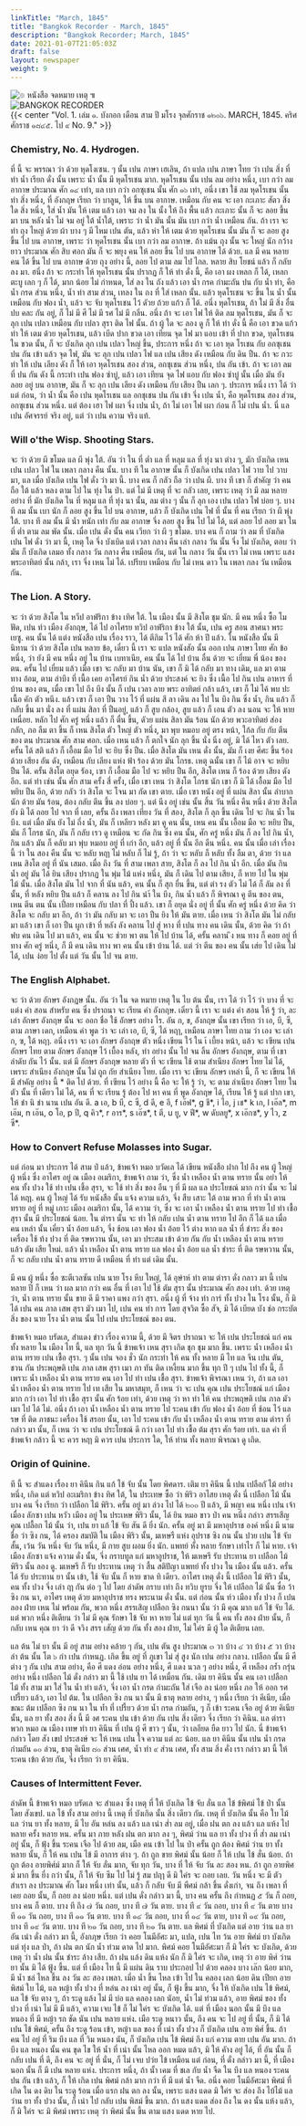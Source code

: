 ```yaml
---
linkTitle: "March, 1845"
title: "Bangkok Recorder - March, 1845"
description: "Bangkok Recorder; March, 1845"
date: 2021-01-07T21:05:03Z
draft: false
layout: newspaper
weight: 9
---
```

![๏ หนังสือ จดหมาย เหตุ ๚](/publications/bangkok_recorder_1844_1845/logo_nangsujodmaayhet.png)
<br>
![BANGKOK RECORDER](/publications/bangkok_recorder_1844_1845/logo_bangkokrecorder.png)
<br>
{{< center "Vol. 1. เล่ม ๑.    บังกอก เดือน สาม ปี มโรง จุลศักราช ๑๒๐๖.    MARCH, 1845.    คริศศักราช ๑๘๔๕.    ไป ๙ No. 9." >}}
### Chemistry, No. 4. Hydrogen.
ที่ นี้ จะ พรรณา ว่า ด้วย หุดโงเซน. ๆ นั้น เปน ภาษา เฮเลิน, ถ้า แปล เปน ภาษา ไทย ว่า เปน สิ่ง ที่ ทํา น้ำ     เรียก ดั่ง นั้น เพราะ น้ำ นั้น มี หุดโรเชน มาก. หุดโรเชน นั้น เปน ลม อย่าง หนึ่ง, เบา กว่า ลม อากาษ ประมาณ ศัก ๑๔ เท่า, แล เบา กว่า อกซุเชน นั้น ศัก ๑๖ เท่า, อนึ่ง เขา ใช้ ลม หุดโรเชน นั้น ทํา สิ่ง หนึ่ง, ที่ อังกฤษ เรียก ว่า บาลูน, ให้ ขึ้น บน อากาษ. เหมือน กับ คน จะ เอา กะเภาะ สัตว สิ่ง ใด สิ่ง หนึ่ง, ใส่ น้ำ มัน ให้ เตม แล้ว เอา จม ลง ใน นั้ง ให้ ถึง พื้น แล้ว กะเภาะ นั้น ก็ จะ ลอย ขึ้น มา บน หลัง น้ำ ไม่ จม อยู่ ใต้ น้ำใต้, เพราะ ว่า น้ำ มัน นั้น มัน เบา กว่า น้ำ เหมือน กัน. ถ้า เรา จะ ทํา ถุง ไหญ่ ด้วย ผ้า บาง ๆ มี ไหม เปน ตัน, แล้ว หํา ให้ เตม ด้วย หุดโรเชน นั้น มัน ก็ จะ ลอย สูง ขึ้น ไป บน อากาษ, เพราะ ว่า หุดโรเชน นั้น เบา กว่า ลม อากาษ. ถ้า แม้น ถุง นั้น จะ ใหญ่ นัก กว้าง ยาว ประมาณ ศัก สิบ ศอก มัน ก็ จะ พยุง คน ให้ ลอย ขึ้น ไป บน อากาษ ได้ ด้วย. แล มี คน หลาย คน ได้ ขึ้น ไป บน อากาษ ด้วย ถุง อย่าง นี้,    ลอย ไป ตาม ลม ไป ไกล. หลาย สิบ โยชน์ แล้ว ก็ กลับ ลง มา. ฮนึ่ง ถ้า จะ กระทำ ไห้ หุดโรเชน นั้น ปรากฏ ก็ ให้ ทำ ดั่ง นี้, คือ เอา ผง เหลก ก็ ได้, เหลก ตะบู เลก ๆ ก็ ได้, มาก น้อย ไม่ กำหนด, ใส่ ลง ใน ถัง แล้ว เอา น้ำ กรค กำมะถัน ปน กับ น้ำ ท่า, คือ น้ำ กรด ส่วน หนึ่ง, น้ำ ท่า สาม ส่วน, เทลง ใน ถง ที่ ใส่ เหลก นั้น. แล้ว หุดโรเชน จะ ขึ้น ใน น้ำ นั้น เหมือน กับ ฟอง น้ำ, แล้ว จะ จับ หุดโรเชน ไว้ ดัวย ถ้วย แก้ว ก็ ได้. อนึ่ง หุดโรเชน, ถ้า ใม่ มี สิ่ง อื่น ปบ คละ กัน อยู่, ก็ ไม่ มี ศี ไม่ มี รศ ไม่ มี กลิ่น. อนึ่ง ถ้า จะ เอา ไฟ ให้ ติด ลม หุดโรเชน, มัน ก็ จะ ลุก เปน เปลว เหมือน กับ เปลว สุรา ติด ไฟ นั้น. ถ้า ผู้ ใด จะ ลอง ดู ก็ ให้ ทำ ดั่ง นี้ คือ เอา ขวด แก้ว ทำ ให้ เตม ด้วย หุดโรเชน, แล้ว เบีด ปาก ขวด เอา เทียน จุด ไฟ มา แอบ เข้า ที่ ปาก ขวด,    ทุดโรเชน ใน ขวด นั้น, ก็ จะ บังเกิด ลุก เปน เปลว ใหญ่ ขึ้น, ประการ หนึ่ง ถ้า จะ เอา หุด โรเชน กับ อกซุเชน ปน กัน เข้า แล้ว จุด ไฟ, มัน จะ ลุก เปน เปลว ไฟ แล เปน เสียง ดัง เหมือน กับ ดิน ปืน. ถ้า จะ กวะทำ ให้ เปน เลียง ดัง ก็ ให้ เอา หุดโรเชน สอง ส่วน, อกซุเชน ส่วน หนึ่ง, ปน กัน เข้า. ถ้า จะ เอา ลม ที่ ปน กัน ดัง นี้ กระทำ เปน ฟอง ซ่าบู่, แล้ว เอา เทียน จุด ไฟ แอบ กับ ฟอง ซ่าบู่ นั้น เมื่อ มัน ยัง ลอย อยู่ บน อากาษ, มัน ก็ จะ ลุก เปน เลียง ดัง เหมือน กับ เสียง ปืน เลก ๆ. ประการ หนึ่ง เรา ได้ ว่า แต่ ก่อน, ว่า น้ำ นั้น คือ เปน หุดโรเชน แล อกชุเชน ปน กัน เข้า จึ่ง เปน น้ำ, คือ หุดโรเชน สอง ส่วน, อกซุเชน ส่วน หนึ่ง. แต่ ต้อง เฮา ไฟ เผา จึ่ง เปน น้ำ, ถ้า ไม่ เอา ไฟ เผา ก่อน ก็ ไม่ เปน น้ำ. นี่ แล เปน อัศจรรย์ จริง อยู่, แต่ ว่า เปน ความ จริง แท้. 

### Will o'the Wisp. Shooting Stars.
จะ ว่า ด้วย ผี ขโมด แล ผี พุ่ง ใต้.    อัน ว่า ใน ที่ ต่ำ แล ที่ หลุม แล ที่ ทุ่ง นา ต่าง ๆ, มัก บังเกิด เหน เปน เปลว ไฟ ใน เพลา กลาง คืน นั้น.     บาง ที ใน อากาษ นั้น ก็ บังเกิด เปน เปลว ไฟ วาบ ไป วาบ มา, แล เมื่อ บังเกิด เปน ไฟ ดั่ง ว่า มา นี้. บาง คน ก็ กลัว ถือ ว่า เปน ผี.    บาง ที เขา ก็ สำคัญ ว่า คน ถือ ใต้ แล้ว หลง ตาม ไป ใน ทุ่ง ใน ป่า. แต่ ไม่ มี เหตุ ที่ จะ กลัว เลย, เพราะ เหตุ ว่า มี ลม หลาย อย่าง ที่ มัก บังเกิด ใน ที่ หลุม แล ที่ ทุ่ง นา นั้น,    ลม ต่าง ๆ นั้น ก็ ลุก เอง เปน เปลว ไฟ บ่อย ๆ.     บาง ที ลม นั้น เบา นัก ก็ ลอย สูง ขึ้น ไป บน อากาษ, แล้ว ก็ บังเกิด เปน ไฟ ที่ นั้น ที่ คน เรียก ว่า ผี พุ่ง ใต้. บาง ที ลม นั้น มี น้ำ หนัก เท่า กับ ลม อากาษ จึ่ง ลอย สูง ขึ้น ไป ไม่ ได้, แต่ ลอย ไป ลอย มา ใน ที่ ต่ำ ตาม ลม พัด นั้น. เมื่อ เปน ดั่ง นั้น คน เวียก ว่า ผี ๆ ขโมด. บาง คน ก็ ถาม ว่า ลม ที่ บังเกิด เปน ไฟ ดั่ง ว่า มา นี้, เหตุ ใด จึ่ง บังเบิด แต่ เวลา กลาง คืน เล่า กลาง วัน นั้น จึ่ง ไม่ บังเกิด, ตอบ ว่า มัน ก็ บังเกิด เลมอ ทั้ง กลาง วัน กลาง ศืน เหมือน กัน, แต่ ใน กลาง วัน นั้น เรา ไม่ เหน เพราะ แสง พระอาทิตย์ นั้น กล้า, เรา จึ่ง เหน ไม่ ได้.     เปรียบ เหมือน กับ ไม่ เหน ดาว ใน เพลา กลง วัน เหมือน กัน. 

### The Lion. A Story.
จะ ว่า ด้วย สิงโต ใน หวีป อาฟ่ริกา ข้าง เทิศ ใต้. ใน เมือง นั้น มี สิงโต ชุม นัก.     มี คน หนึ่ง ซื้อ โมฟัด,    เปน ท์ว เมือง อังกฤษ, ได้ ไป อาไศรย ทวิป อาฟ่ริกา ข้าง ใต้ นั้น, เปน ครู สอน สาศนา พระ เยซู. คน นั้น ได้ แต่ง หนังสือ เปน เรื่อง ราว, ได้ ตีภิม ไว้ ได้ ศัก ห้า ปี แล้ว.     ใน หนังสือ นั้น มี นิทาน ว่า ด้วย สิงโต เปน หลาย ข้อ, เดี๋ยว นี้ เรา จะ แปล หนังสัอ นั้น ออก เปน ภาษา ไทย ศัก ข้อ หนึ่ง, ว่า ยัง มี คน หนึ่ง อยู่ ใน บ้าน เบทาเนีย, คน นั้น ได้ ไป บ้าน อื่น ด้วย จะ เยี่ยม พี่ น้อง ของ ตน. ครั้น ไป เยี่ยม แล้ว เมื่อ เขา จะ กลับ มา บ้าน นัน, เขา ก็ มิ ได้ กลับ มา ทาง เดิม, แล มา ตาม ทาง อ้อม, ตาม ลำบึง ที่ เนื้อ เคย อาไศรย์ กิน น้ำ ด้วย ประสงค์ จะ ยิง ซึ่ง เนื้อ ไป กิน เปน อาหาร ที่ บ้าน ของ ตน, เมื่อ เขา ไป ถึง บึง นั้น ก็ เปน เวลา ลาย พระ อาทิตย์ กล้า แล้ว, เขา ก็ ไม่ ไค้ พบ ปะเนื้อ คัก ตัว หนึง. แล้ว เฃา ก็ เอา ปืน วาง ไว้ ที่ แผ่น สี ลา เดิน ลง ไป ใน บึง กิน ซึ่ง น้ำ, กิน แล้ว ก็ กลับ ขึ้น มา นั่ง ลง ที่ แผ่น สิลา ที่ ปืนอยู่, แล้ว ก็ สูบ กล้อง, สูบ แล้ว ก็ เอน ตัว ลง นอน จะ ให้ หาย เหนื่อย. หลัก ไป ศัก ครู่ หนึ่ง แล้ว ก็ ตื่น ขึ้น,    ดัวย แผ่น สิลา มัน ร้อน นัก ด้วย พวะอาทิตย์ ส่อง กลัก, ภอ ลืม ตา ขึ้น ก็ เหน สิงโต ตัว ใหญ่ ตัว หนึ่ง, มา พุบ หมอบ อยู่ ตรง หน้า, ใก้ล กับ กับ ตีน ของ ตน ประมาณ ศัก สาม ศอก.     เมื่อ เหน แล้ว ก็ ตกใจ นัก ลุก ขึ้น นั่ง นิ่ง อยู่, มิ ได้ ไหว ตัว เลย.    ครั้น ได้ สติ แล้ว ก็ เอื้อม มือ ไป จะ ยิบ ซึ่ง ปืน. เมื่อ สิงโต มัน เหน ดั่ง นั้น, มัม ก็ เงย ศีศะ ขึ้น ร้อง ด้วย เสียง อัน ดัง, เหมือน กับ เลียง แห่ง ฟ้า ร้อง ด้วย มัน โกรธ.    เหตุ ฉนั้น เขา ก็ ไม้ อาจ จะ หยิบ ปืน ได้. ครั้น สิงโต อยุด รัอง, เฃา ก็ เอื้อม มือ ไป จะ หยิบ ปืน อีก, สิงโต เหน ก็ ร้อง ด้วย เสียง ดัง อีก. แต่ ทำ เช่น นั้น ศัก สาม ครั้ง สี่ ครั้ง, เมื่อ เขา เหน ว่า สิงโต โกรธ นัก เขา ก็ มิ ได้ เอื้อม มือ ไป หยิบ ปืน อีก, ด้วย กลัว ว่า สิงโต จะ โจน มา กัด เขา ตาย.     เมื่อ เฃา หนัง อยู่ ที่ แผ่น สิลา นั้น ลำบาก นัก ด้วย มัน ร้อน, ต้อง กลับ ตีน ขึ้น ลง บ่อย ๆ. แต่ นีง อยู่ เช่น นั้น สิ้น วัน หนึ่ง คืน หนึ่ง ด้วย สิงโต ยัง มิ ได้ ถอย ไป จาก ที่ เลย, ครั้น ถึง เพลา เที่ยง วัน ที่ สอง, สิงโต ก็ ลุก ขึ้น เดิน ไป จะ กิน น้ำ ใน บึง.     แต่ เมื่อ มัน ยัง ไม่ ถี่ง น้ำ, มัน ก็ เหลียว หลัง มา คู คน นั้น, เหน คน นั้น เอื้อม มือ จะ หยิบ ปืน, มัน ก็ โกรธ นัก, มัน ก็ กลับ เรว ดู เหมือน จะ กัด กิน ซึ่ง คน นั้น,     ศัก ครู่ หนึ่ง มัน ก็ ลง ไป กิน น้ำ, กิน แล้ว มัน ก็ คลับ มา พุ่บ หมอบ อยู่ ที่ เก่า อีก, แล้ว อยู่ ที่ นั้น อีก ดืน หนึ่ง. คน นั้น เมื่อ เล่า เรื่อง นี้ ว่า ใน สอง คืน นั้น จะ หลับ หฤา ไม่ หลับ ก็ ไม่ รู้, ถ้า ว่า จะ หลับ ก็ หลับ ทั้ง ลืม ตา, ด้วย ว่า แล เหน สิงโต อยู่ ที่ นัน เสมอ.    เมื่อ ถึง วัน ที่ สาม เพลา สาย, สิงโต ก็ ลง ไป กิน น้ำ อีก.     เมื่อ มัน กิน น้ำ อยู่ มัน ได้ ยิน เสียง ปรากฏ ใน พุ่ม ไม้ แห่ง หนึ่ง, มัน ก็ เดิน ไป ตาม เสียง,     ก็ หาย ไป ใน พุ่ม ไม้ นั้น. เมื่อ สิงโต มัน ไป จาก ที่ นัน แล้ว, คน นั้น ก็ สุก ยื่น ขึ้น, แต่ ตำ รง ตัว ไม่ ได้ ก็ ลัม ลง ที่ นั้น, ที่ หลัง หยิบ ปืน แล้ว ก็ คลาน ลง ไป กิน นำ้ ใน บึง, กิน น้ำ แล้ว ก็ พิจรณา คู ตีน ของ ตน, เหน ตีน ตน นั้น เปี่อย เหมือน กับ ปลา ที่ ปี้ง แล้ว. เขา ก็ อยุด นั่ง อยู่ ที่ นั้น ศัก ครู่ หนึ่ง ด้วย คิด ว่า สิงโต จะ กลับ มา อีก, ถ้า ว่า มัน กลับ มา จะ เอา ปืน ยิง ให้ มัน ตาย.     เมื่อ เหน ว่า สิงโต มัน ไม่ กลับ มา แล้ว เขา ก็ เอา ปืน ผูก เข้า ที่ หลัง ลัง คลาน ไป สู่ หาง ที่ เปน ทาง คน เดิน นั้น, ด้วย คิด ว่า ถ้า ฟบ คน เดิน ไป มา แล้ว, คน นั้น จะ ช่วย พา ตน ให้ ไป บ้าน ได้,    ครั้น คลาน ึง หน ทาง ก็ คอย อยู่ ที่ ทาง ศัก ครู่ หนึ่ง, ก็ มี คน เดิน ทาง พา คน นั้น เข้า บ้าน ได้.     แต่ ว่า ตีน ของ คน นั้น เส่ย ไป เดิน ไม่ ได้, เปน ง่อย ไป ตั้ง แต่ วัน นั้น ไป จน ตาย. 

### The English Alphabet.
จะ ว่า ด้วย อักษร อังกฎษ นั้น.     อัน ว่า ใน จด หมาย เหตุ ใน ไบ ต้น นั้น, เรา ได้ ว่า ไว้ ว่า บาง ที่ จะ แต่ง คำ สอน สำหรับ คน ซึ่ง ปราถนา จะ เรียน คำ อังกฤษ. เดิ๋ยว นี้ เรา จะ แต่ง คำ สอน ให้ รู้ ว่า, ละ เล่า อักษร อังกฤษ นั้น จะ ออก ชื่อ ใช้ อักษร อย่าง ไร. อัน ก, ข, อังกฤษ นั้น เขา เรียก ว่า เอ, บี, ซี, ตาม ภาษา เดก, เหมือน คำ พูด ว่า จะ เล่า เอ, บี, ซี, ได้ หฤๅ, เหมือน ภาษา ไทย ถาม ว่า เอง จะ เล่า ก, ฃ, ใด้ หฤๅ. อนึ่ง เรา จะ เอา อักษร อังกฤษ ตัว หนึ่ง เขียน ใว้ ใน เ้ เบี้ยง หน้า, แล้ว จะ เฃียน เปน อักษร ไทย ตาม อักษร อังกฤษ ไว้ เบื้อง หลัง, ทำ อย่าง นั้น ไป จน ลิ้น อักษร อังกฤษ, ตาม ที่ เขา ลำดับ กัน ไว้ นั้น. แต่ มี อักษร อังกฤษ หลาย ตัว ที่ จะ เฃียน ใช้ ตาม สำเนียง อักษร ไทย ไม่ ได้, เพราะ สำเนียง อังกฤษ นั้น ไม่ ถูถ กัย สำเนียง ไทย. เมื่อ เรา จะ เขียน อักษร เหล่า นี้, ก็ จะ เขียน ให้ มี สำคัญ อย่าง นี้ * ติด ไป ด้วย. ที่ เฃียน ไว้ อย่าง นี้ คือ จะ ให้ รู้ ว่า, จะ ตาม ลำเนียง อักษร ไทย ใน ตัว นั้น ที่ เดียว ไม่ ได้, คน ที่ จะ เรียน รู้ ต้อง ไป หา คน ที่ พูด อังกฤษ ได้, เรียน ให้ รู้ แต่ ปาก เขา, ให้ ชำ นิ ชำ นาน เปน อัน ดี. a เอ, b บี, c ซี, d ดี, e อี, f เอ๊ฟ*, g ชี*, i ไอ, j เช* k เก, l เอ๊ล*, m เอ๊ม, n เอ๊น, o โอ, p ปี, q คิว*, r อาร*, s เอ๊ซ*, t ตี, u ยู, v ฟี*, w ดับลยู*, x เอ๊กซ*, y ไว, z ซี*. 

### How to Convert Refuse Molasses into Sugar.
แต่ ก่อน มา ประการ ได้ สาม ป่ แล้ว,    ข้าพเจ้า หมอ บวัดเล ได้ เขียน หนังสือ ฝาก ไป ถึง คน ผู้ ใหญ่ ผู้ หนึ่ง ซึ่ง อาไศร อยู่ ณ เมือง อเมริกา, ข้าพเจ้า ถาม ว่า, ซึ่ง น้ำ เหลือง น้ำ ตาน ทราย นั้น อย่า ให้ คน ทั้ง ปวง ใช้ ทำ เปน เชึ้อ สุรา, จะ ใช้ ทำ สิ่ง ของ อืน ๆ ที่ มี ผล แล ประโยชณ์ มาก กว่า นั้น จะ ไม่ ได้ หฤา. คน ผู้ ใหญ่ ได้ รับ หนังสือ นั้น แจ้ง ความ แล้ว, จึ่ง สืบ เสาะ ใต้ ถาม พวก ที่ ทำ น้ำ ตาน ทราย อยู่ ที่ หมู่ เกาะ เมือง อเมริกา นั้น, ได้ ความ ว่า, ซึ่ง จะ เอา น้ำ เหลือง น้ำ ตาน ทราย ไป ทำ เชื้อ สุรา นั้น มี ประโยชณ์ น้อย. ใน ตำรา นั้น จะ ทำ ให้ กลับ เปน น้ำ ตาน ทราย ไป อีก ก็ ได้ แล เมื่อ คน เหล่า นั้น เคี่ยว น้ำ อ้อย แล้ว, จึ่ง ช้อน เอา ฟอง น้ำ อ้อย ไว้ ต่าง หาก แล น้ำ ที่ ชำระ สิ่ง ของ เครื่อง ใช้ ท้ง ปวง ที่ ติด รษหวาน นั้น, เอา มา ประสม เข้า ด้วย กัน กับ น้ำ เหลีอง น้ำ ตาน หราย แล้ว ตัม เสีย ใหม่. แล้ว น้ำ เหลือง น้ำ ตาน ทราย แล ฟอง น้ำ อ้อย แล น้ำ ชำระ ที่ ติด รษหวาน นั้น, ก็ จะ กลับ เปน น้ำ ตาน ทราย ดี เหมือน ที่ ทำ แต่ เดิม นั้น. 

มี คน ผู้ หนึ่ง ซื่อ ซะตีเวลซัน เปน นาย โรง หีบ ใหญ่, ได้ อุษ่าห์ ทำ ตาม ตำรา ดั่ง กลาว มา นี้ เปน หลาย ปี ก็ เหน ว่า ผล มาก กว่า คน อื่น ที่ เอา ไป ใช้ ตัม สุรา นั้น ประมาณ ศัก สอง เท่า.     ด้วย เหตุ ว่า, น้ำ ตาน ทราย นั้น ขาย ดี มี ราคา แพง กว่า สุรา.     อนึ่ง ผู้ ที่ จ้าง ทำ การ์ ทั้ง ปวง ใน โรง นั้น, ก็ มิ ได้ เปน คน ภาล เสพ สุรา มัว เมา ไป, เปน คน ทำ การ โดย สุจวิต ซื้อ สัจ, มิ ได้ เบียด บัง ช่อ กระบัต สิ่ง ของ นาย โรง น้ำ ตาน นั้น ไป เปน ประโยชณ์ ของ ตน. 

ข้าพเจ้า หมอ บรัดเล, สำแดง ข่าว เรื่อง ความ นี้, ด้วย มี จิตร ปราถนา จะ ให้ เปน ประโยชณ์ แก่ คน ทั้ง หลาย ใน เมือง ไท นี้, แล ทุก วัน นี้ ข้าพเจ้า เหน สุรา เกิด ชุก ชุม มาก ขึ้น. เพราะ น้ำ เหลือง น้ำ ตาน ทราย เปน เชื้อ สุรา. ๆ นั้น เปน จอง ชั่ว นัก กระทำ ให้ คน ทั้ง หลาย มี ไท แล จีน เปน ตัน, ชวน กัน ประพฤษติ เปน ภาล เสพ สุรา เมา ภา ทัน ติด เหงี้ยน มาก ขึ้น ทุก ปี ๆ เปน ไป ทั้ง นี้, ก็ เพราะ น้ำ เหลือง น้ำ ตาน ทราย คน เอา ไป ทำ เปน เชื้อ สุรา. ข้าพเจ้า พิจรณา เหน ว่า, ถ้า แล เอา น้ำ เหลือง น้ำ ตาน ทราย ไป เท เสีย ใน มหาสมุท, ก็ เหน ว่า จะ เปน คุณ เปน ประโยชณ์ แก่ เมือง มาก กว่า เอา ไป ทำ เชื้อ สุรา นั้น ศัก ร้อย เท่า, ด้วย เหตุ ว่า หา ทำ ให้ คน ประพฤษติ เปน ภาล มัว เมา ไป ได้ ไม่. อนึ่ง ถ้า เอา น้ำ เหลือง น้ำ ตาน ทราย ไป ระคน เข้า กับ ฟอง น้ำ อ้อย ที่ ช้อน ไว้ แล รษ ที่ ติด ภาชนะ เครื่อง ใช้ สรอย นั้น, เอา ไป ระคน เข้า กับ น้ำ เหลือง น้ำ ตาน ทราย ตาม ตำรา ที่ กล่าว มา นั้น, ก็ เหน ว่า จะ เปน ประโยชณ์ ดี กว่า เอา ไป ทำ เชื้อ ต้ม สุรา ศัก ร้อย เท่า. แล คำ ที่ ข้าพเจ้า กล้าว นี้ จะ ควร หฤา มิ ควร เปน ประการ ใด, ให้ ท่าน ทั้ง หลาย พิจรณา ดู เถิด. 

### Origin of Quinine.
ที นี้ จะ สำแดง เรื่อง ยา คินีน กิน แก้ ไข้    จับ นั้น โดย พิศดาร. เติม ยา คินีน นี้ เปน เปลือกั ไม้ อย่าง หนึ่ง, เกิด แต่ หวิป อะเมริกา ข้าง ทิศ ใต้, ใน ประเทษ ซื้อ ว่า พิริว อาไสย เหตุ ดั่ง นี่ เปลือก ไม้ นั้น บาง คน จึ่ง เรียก ว่า เปลือก ไม้ พิริว. ครั้น อยู่ มา ล่วง ไป ได้ ๒๐๐ ปี แล้ว, มี พญา คน หนึ่ง เปน เจ้า เมื่อง ลักซา เปน หวัว เมีอง อยู่ ใน ประเหษ พิริว นั้น, ได้ ยิน หมอ ขาว ป่า คน หนึ่ง กล่าว สรรเสีญ คุณ เปลื้อก ไม้ นั้น ว่า, เปน ยา แก้ ไข้ จับ สัน ดี ยิ่ง นัก. ครั้น อยู่ มา มี มหาอุปราช องค์ หนึ่ง มี นาม ชื่อ ว่า ซิง กน, ได้ ครอง สมบัติ ใน เมือง พิริว นั้น, มเหษรื แห่ง อุปราช ซิง กน นั้น ปวย เปน ไข้ จับ สั้น, เว้น วัน หนึ่ง จับ วัน หนึ่ง, มี กาย สูบ ผอม ยิ่ง นัก. แพทย์ หั้ง หลาย รักษา เท่าไร ก็ ไม่ หาย. เจ้า เมือง ลักซา แจ้ง ความ ดั่ง นั้น, จึ่ง กราบทูล แก่ มหาอูปราช, ให้ มเหษรี รับ ประทาน ยา เปลือก ไม้ พิริว นั้น ลอง ดู.    มเหษรี ก็ รับ ประทาน เหตุ ว่า สี้น สติปัญา แพทย์ ทั้ง ปวง ใน เมือง นั้น แล้ว. ครั้น ได้ รับ ประทาน ยา นั้น เข้า, ใช้ จับ นั้น ก็ หาย ขาด ทิ เดียว. อาไศร เหตุ ดั่ง นี้ เปลือก ไม้ พิริว นั้น, คน ทั้ง ปวง จึ่ง เล่า ฤา กัน ต่อ ๆ ไป โดย ลำดัพ กราบ เท่า ถึง ทวิบ ยูรบ จึ่ง ให้ เปลือก ไม้ นั้น ซื่อ ว้า ซิง กน นา, อาไศร เหตุ ด้วย มหาอุปราช ทรง พระนาม ดั่ง นั้น. แต่ ก่อน นั้น ท์ว เมือง ทั้ง ปวง ก็ เปน ลอง ฝ่าย เหน ไม่ พร้อม กัน, พวก หนึ่ง สรรเสิญ เปลือก ซิง กนนา นั้น ว่า มี คุณ มาก แก้ ไข้ จับ ได้. แต่ พวก หนึ่ง ติเตียน ว่า ไม่ มี คุณ รักษา ไข้ จับ หา หาย ไม่ แต่ ทุก วัน นี้ คน ทั้ง สอง ฝ่าย นั้น, ก็ กลับ เหน คุณ ยา ว่า ดี จวิง สรร เสัญ ด้วย กัน ทั้ง สอง ฝ่าย, ไม่ ใค่ร มี ผู้ ใด ติเตียน เลย. 

แล ต้น ไม่ ยา นั้น มี อยู่ สาม อย่าง คล้าย ๆ กัน, เปน ตัน สูง ประมาณ ๓ วา บ้าง ๔ วา บ้าง ๕ วา บ้าง ลำ ต้น นั้น โต ๖ กํา เปน กำหนฏ. เกิด ขึ้น อยู่ ที่ ภูเขา ไม่ สุ่ สูง นัก เปน อย่าง กลาง. เปลือก นั้น มี ศี ต่าง ๆ กัน เปน สาม อย่าง, คือ ศี แดง อ่อน อย่าง หนึ่ง, ศี แดง นวล ๆ อย่าง หนึ่ง, ศี เหลือง กร้ำ กรุ่น อย่าง หนึ่ง เปลือก ไม้ ดั่ง กล่าว มา นี้ ใช้ เปน ยา ได้ เหมื่อน กัน.    เดิม ยา คินีน นั้น คน เอา เปลือก ไม้ ทั้ง สาม มา ใส่ ใน น้ำ ท่า แล้ว, จึ่ง เอา น้ำ กรด กำมะถัน ใส่ เจือ ลง น่อย หนึ่ง ภอ ให้ ออก รศ เปรี้ยว แล้ว, เอา ไป ต้ม. ใน เปลือก ซิง กน นา นั้น มี ธาตุ หลาย อย่าง, ๆ หนึ่ง เรียก ว่า คีเนีย, เมื่อ ขณะ ต้ม เปลือก ซิง กน นา ใน ท้ำ ที่ เปรี้ยว ด้วย น้ำ กรด กำมถัน, ๆ ก็ เข้า ระคน เจือ อยู่ ด้วย คิเนีย นั้น, แล ยา ทั้ง สอง สิ่ง นี้ มี งศ ระคน ปน เข้า ด้วย กัน เปน สิ่ง เดียว จึ่ง เรียก ว่า คินิน. แล ตำรา พวก หมอ ณ เมือง เทษ ทำ ยา คินีน ที่ เปน ผู้ ศี ขาว ๆ นั้น, ว่า เลอียด ยืด ยาว ไป นัก. นี่ ข้าพเจ้า กล่าว โดย สัง เขป ประสงษ์ จะ ให้ เหน เปน ใจ ความ แต่ ละ น้อย. แล ยา คินีน นั้น เปน น้ำ กรด กำมถัน ๑๐ ล่วน, ธาตุ คิเนีย ๘๐ ส่วน เศศ, น้ำ ทํา ๙ ส่วน เศศ, ทั้ง สาม สิ่ง คั่ง เรา กล่าว มา นี้ ให้ ระคน เข้ก ด้วย กัน, จึ่ง เรียก ว่า ยา คินีน. 

### Causes of Intermittent Fever.
ลำดัพ นี้ ข้าพเจ้า หมอ บรัดเล จะ สำแดง ซึ่ง เหตุ ที่ ให้ บังเกิด ไข้ จับ ลั่น แล ไข้ ข้พิศม์ ไข้ ป่า นั้น โดย สังเขป. แล ไข้ ทั้ง สาม อย่าง นี้ เหตุ ที่ บังเกิด นั้น สิ่ง เดียว กัน.     เหตุ ที่ บังเกิด นั้น คือ ใบ ไม้ แล ว่าน ยา ทั้ง หลาย, มี ไบ อัน หล่น ลง แล้ว แล เน่า ส่ำ ลม อยู่, เมื่อ ฝน ตก ลง แล้ว แล แห้ง ไป หลาย ครั้ง หลาย หน. ครั้น มา ภาย หลัง ฝน ตก มาก ลง ๆ, พิศม์ ว่าน แล ยา ทั้ง ปวง ที่ ส่ำ ลม เน่า อยู่ นั้น, ก็ ฟุ้ง ขึ้น ระคน เจือ ไป ด้วย ลม, เมือ คน เฃ้า ไป ใน ป่า ครั้น ถูก ต้อง พิศม์ ว่าน ยา ทั้ง หลาย นั้น, ก็ ให้ คน เปน ไข้ มี อาการ ต่าง ๆ. ถ้า ถูก ขาย พิศม์ นั้น น้อย ก็ ให้ เปน ไข้ สั่น น้อย. ถ้า ถูก ต้อง อายพิศ์ม์ มาก ก็ ให้ จับ ลั่น มาก, จับ ทุก วัน, บาง ที่ ให้ จับ วัน ละ สอง หน. ถ้า ถูก อายพิศม์ มาก ขึ้น ยี่ง กว่า นั้น, ก็ ให้ จับ ซึม ไป ไม่ รู้ สม ปฤๅ ดี มิ ใค่ร จะ ถอย เลย.    วัน หนึ่ง จะ มี ตัว สำเรา ลง ประมาณ ศัก โมง หนึ่ง เท่า นั้น, แล้ว ก็ กลับ จับ มี พืศม์ กล้า ขึ้น ดั่งเก่า, จน ถึง เพลา ที่ เคย ถอย นั้น, ก็ ถอย ลง น่อย หนึ่ง. แต่ เปน ดั่ง กล่าว มา นี้, บาง คน ครั้น ถึง กำหนฏ ๕ วัน ก็ ถอย, บาง คน ก็ ตาย. บาง ที ถึง ๗ วัน ถอย, บาง ที ๗ วัน ตาย. บาง ที ๙ วัน ถอย, บาง ที ๙ วัน ตาย บาง ที ๑๑ วัน ถอย, บาง ที ๑๑ วัน ตาย. บาง ที ๑๔ วัน ถอย, บาง ที่ ๑๔ วัน ตาย, บาง ทิ ๑๙ วัน ถอย, บาง ที ๑๙ วัน ตาย. บาง ที ๒๑ วัน ถอย, บาง ที ๒๑ วัน ตาย. แล พิศม์ ที่ บังเกิด แต่ อาย ว่าน แล ยา อัน เน่า ดั่ง กล่าว มา นี้, อังกฦษ เรียก ว่า คอย โนมีอัศะ มา, แปล, เปน ไท ว้น อาย พิศ่ม์ ยา บังเกิด แต่ ทุ่ง แล ป่า, ถ้า ฝน ตก นัก น้ำ ท่วม ดาด ไป มาก. พิศม์ คอย โนมีอัศะมา ก็ มิ ใค่ร จะ บังเกิด, ด้วย เหตุ ว่า น้ำ ฝน นั้น ชำระ ล้าง เสีย. ถ้า ฝน แล้ง ดิน แห้ง นัก ก็ มิ ใค่ร จะ เกิด, เหตุ ว่า อาย พิศ์ ว่าน ยา นั้น มิ ได้ ฟู้ง ฃี้น. แต่ ที่ เมือง ไท นี้ มี แผ่น ดิน ราบ ประกอป ไป ด้วย คลอง บาง เล๊ก น้อย มาก, มี น้ำ ชล่ ไหล ขึ้น ลง วัน ละ สอง เพลา. เมึ่อ น้ำ ขึ้น ไหล เฃ้า ไป ใน คลอง เลก น้อย ดิน เปียก อาย พิสม์ ใบ ไม้, แล หญ้า ทั้ง ปวง ที่ หล่น ลง เน่า อยู่ นั้น, ก็ ฟู้ง ขึ้น มาก, จึ่ง ให้ บังเกิด เปน ไข้ พิศม์, แล ไข้ จับ ตาง ๆ, ถ้า ระดู แล้ง ไม่ มี บ่อ แล คลอง เลก นัอย, น้ำ ไม่ ท่วม แล้ว, อาย พิศม์ ของ ทั้ง ปวง ที่ เน่า ไม่ มี มี แล้ว, ความ เจบ ไข้ ก็ ไม่ ใค่ร จะ บังเกิด ได้. แต่ ที่ เมือง นอก นั้น มี บึง แล หนอง ที่ มี หญ้า รก ชัด นัน เปน หลาย แห่ง. เมือ ระดู หนาว นั้น, ถึง คน จะ ไป อยู่ ที่ นั้น, ก็ มิ ได้ เปน ไข้ พิศม์, ครั้น ถึง ระดู ร้อน เข้า, หญ้า แล ของ ที่ เน่า ทั้ง ปวง ก็ บังเกิด เปน อาย พิศ์ ขึ้น. ถ้า คน ไป อยู่ ที่ ริม บึง แล ที่ วิม หนอง นัน, ก็ บังเกิด เปน ไข้ พิศม์ กึง แก่ ความ ตาย เปน อัน มาก. ถ้า บึง แล หนอง นั้น คน ขุด ไข ให้ น้ำ ที่ เน่า นั้น ไหล ออก หมด แล้ว, มิ ให้ คัาง อยู่ ได้,    ที่ อัน นั้น ก็ กลับ เปน ที่ ดี, ถึง คน จะ อยู่ ที่ นั่น, ก็ ไม่ เจบ ปว่ย ไข้ เหมือน แต่ ก่อน, ที่ ดั่ง กล่าว มา นี้, ที่ เมือง นอก นั้น ก็ มี เปน หลาย แห่ง. ประการ หนึ่ง, ถ้า นั้า เคม ที่ ชเล กับ น้ำ จืด ใน บึง แล หนอง ระคน ปน กัน เฃ้า แล้ว, ก็ ให้ เกิด เปน พิศม์ กล้า มาก กว่า ที่ มี แต่ น้ำ จืด. อนึ่ง คอย โนมีอัศะมา พิศม์ ที่ เกิด ใน ดง ดิบ ใน ระดู ร้อน เมื่อ แรก ฝน ตก ลง นั้น, เพราะ แสง แดด มิ ใค่ร จะ ส่อง ถึง ไบ้ไม้ แล ว่าน ยา ทั้ง ปวง นั้น, ก็ เน่า ไป กลับ เปน พิสม์ ขึ้น มาก. ถ้า แสง แดด ส่อง ถึง ใน ดง นั้น แห้ง แล้ว, ก็ มิ ใค่ร จะ มิ พิศม์ เพราะ เหตุ ว่า พิศม์ นั้น ขึ้น ตาม แสง แดด หาย ไป. 